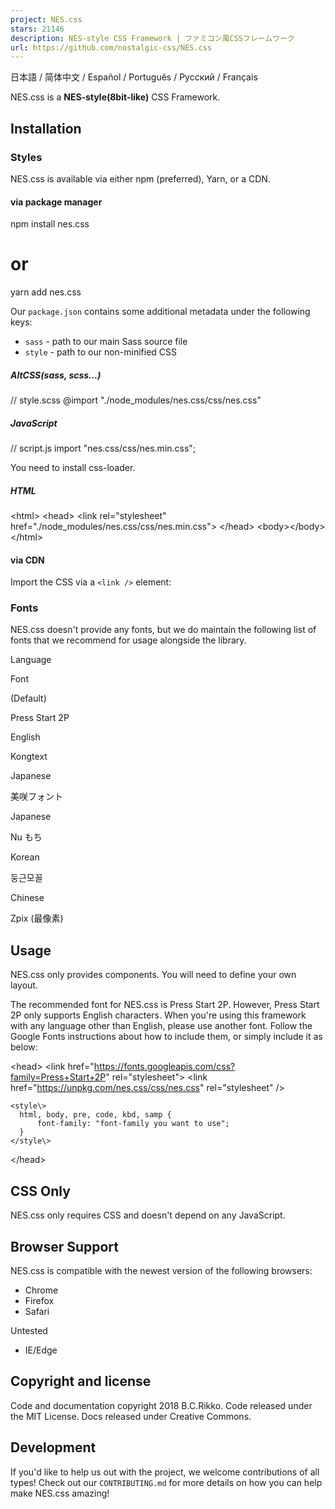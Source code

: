 ```yaml
---
project: NES.css
stars: 21146
description: NES-style CSS Framework | ファミコン風CSSフレームワーク
url: https://github.com/nostalgic-css/NES.css
---
```


日本語 / 简体中文 / Español / Português / Русский / Français

NES.css is a **NES-style(8bit-like)** CSS Framework.

Installation
------------

### Styles

NES.css is available via either npm (preferred), Yarn, or a CDN.

#### via package manager

npm install nes.css
# or
yarn add nes.css

Our `package.json` contains some additional metadata under the following keys:

-   `sass` - path to our main Sass source file
-   `style` - path to our non-minified CSS

##### AltCSS(sass, scss...)

// style.scss
@import "./node\_modules/nes.css/css/nes.css"

##### JavaScript

// script.js
import "nes.css/css/nes.min.css";

You need to install css-loader.

##### HTML

<!-- index.html -->
<html\>
  <head\>
    <link rel\="stylesheet" href\="./node\_modules/nes.css/css/nes.min.css"\>
  </head\>
  <body\></body\>
</html\>

#### via CDN

Import the CSS via a `<link />` element:

<!-- minify -->
<link href\="https://unpkg.com/nes.css@2.3.0/css/nes.min.css" rel\="stylesheet" />
<!-- latest -->
<link href\="https://unpkg.com/nes.css@latest/css/nes.min.css" rel\="stylesheet" />
<!-- core style only -->
<link href\="https://unpkg.com/nes.css/css/nes-core.min.css" rel\="stylesheet" />

### Fonts

NES.css doesn't provide any fonts, but we do maintain the following list of fonts that we recommend for usage alongside the library.

Language

Font

(Default)

Press Start 2P

English

Kongtext

Japanese

美咲フォント

Japanese

Nu もち

Korean

둥근모꼴

Chinese

Zpix (最像素)

Usage
-----

NES.css only provides components. You will need to define your own layout.

The recommended font for NES.css is Press Start 2P. However, Press Start 2P only supports English characters. When you're using this framework with any language other than English, please use another font. Follow the Google Fonts instructions about how to include them, or simply include it as below:

<head\>
    <link href\="https://fonts.googleapis.com/css?family=Press+Start+2P" rel\="stylesheet"\>
    <link href\="https://unpkg.com/nes.css/css/nes.css" rel\="stylesheet" />

    <style\>
      html, body, pre, code, kbd, samp {
          font-family: "font-family you want to use";
      }
    </style\>
</head\>

CSS Only
--------

NES.css only requires CSS and doesn't depend on any JavaScript.

Browser Support
---------------

NES.css is compatible with the newest version of the following browsers:

-   Chrome
-   Firefox
-   Safari

Untested

-   IE/Edge

Copyright and license
---------------------

Code and documentation copyright 2018 B.C.Rikko. Code released under the MIT License. Docs released under Creative Commons.

Development
-----------

If you'd like to help us out with the project, we welcome contributions of all types! Check out our `CONTRIBUTING.md` for more details on how you can help make NES.css amazing!
